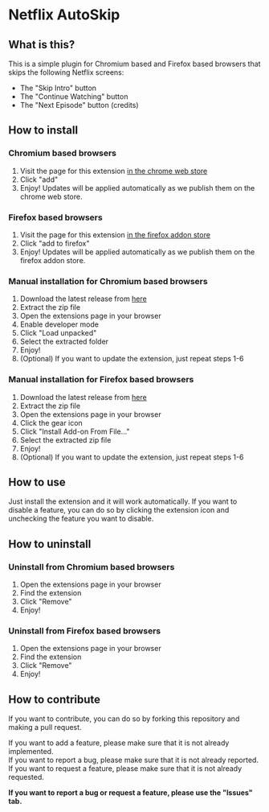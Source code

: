 # Netflix AutoSkip

## What is this?

This is a simple plugin for Chromium based and Firefox based browsers that skips the following Netflix screens:

- The "Skip Intro" button
- The "Continue Watching" button
- The "Next Episode" button (credits)

## How to install

### Chromium based browsers

1. Visit the page for this extension [in the chrome web store](https://chrome.google.com/webstore/detail/netflix-autoskip/oglhelhnbhiigifcgohdmhgaodaonhjl)
2. Click "add"
3. Enjoy! Updates will be applied automatically as we publish them on the chrome web store.

### Firefox based browsers

1. Visit the page for this extension [in the firefox addon store](https://addons.mozilla.org/de/firefox/addon/netflix-autoskip/)
2. Click "add to firefox"
3. Enjoy! Updates will be applied automatically as we publish them on the firefox addon store.

### Manual installation for Chromium based browsers

1. Download the latest release from [here](https://github.com/McChronicle/NetflixIntroSkipper/releases)
2. Extract the zip file
3. Open the extensions page in your browser
4. Enable developer mode
5. Click "Load unpacked"
6. Select the extracted folder
7. Enjoy!
8. (Optional) If you want to update the extension, just repeat steps 1-6

### Manual installation for Firefox based browsers

1. Download the latest release from [here](https://github.com/McChronicle/NetflixIntroSkipper/releases)
2. Extract the zip file
3. Open the extensions page in your browser
4. Click the gear icon
5. Click "Install Add-on From File..."
6. Select the extracted zip file
7. Enjoy!
8. (Optional) If you want to update the extension, just repeat steps 1-6

## How to use

Just install the extension and it will work automatically. If you want to disable a feature, you can do so by clicking the extension icon and unchecking the feature you want to disable.

## How to uninstall

### Uninstall from Chromium based browsers

1. Open the extensions page in your browser
2. Find the extension
3. Click "Remove"
4. Enjoy!

### Uninstall from Firefox based browsers

1. Open the extensions page in your browser
2. Find the extension
3. Click "Remove"
4. Enjoy!

## How to contribute

If you want to contribute, you can do so by forking this repository and making a pull request.

If you want to add a feature, please make sure that it is not already implemented.  
If you want to report a bug, please make sure that it is not already reported.  
If you want to request a feature, please make sure that it is not already requested.

**If you want to report a bug or request a feature, please use the "Issues" tab.**
